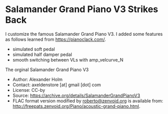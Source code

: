 # Salamander Grand Piano V3 Strikes Back
I customize the famous Salamander Grand Piano V3. I added some features as follows learned from https://pianoclack.com/.
- simulated soft pedal
- simulated half damper pedal
- smooth switching between VLs with amp_velcurve_N

The orginal Salamander Grand Piano V3
- Author: Alexander Holm
- Contact: axeldenstore [at] gmail [dot] com
- License: CC-by
- Source: https://archive.org/details/SalamanderGrandPianoV3  
- FLAC format version modified by roberto@zenvoid.org is available from: http://freepats.zenvoid.org/Piano/acoustic-grand-piano.html.
